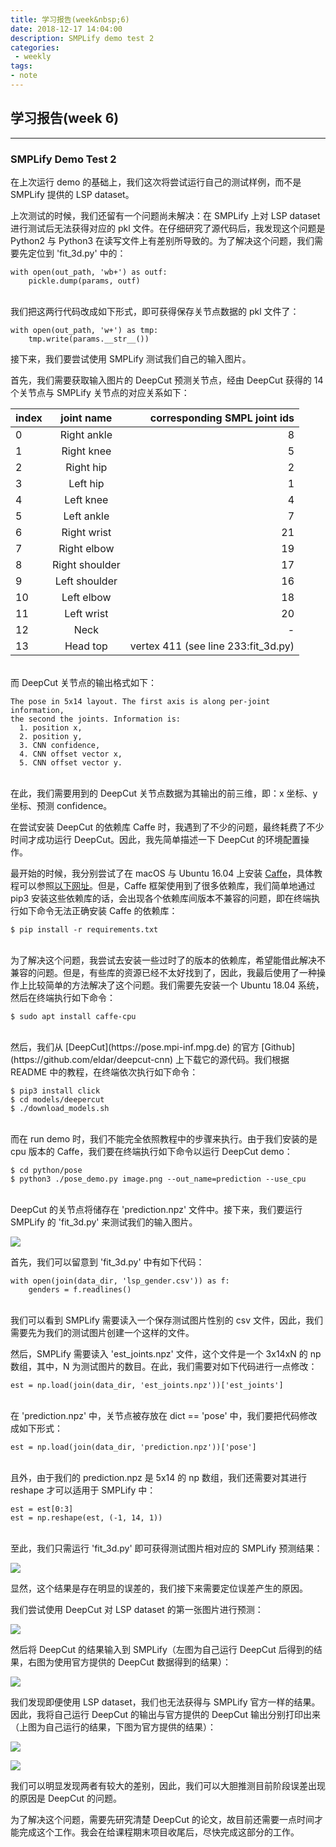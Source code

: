 ```yaml
---
title: 学习报告(week&nbsp;6)
date: 2018-12-17 14:04:00
description: SMPLify demo test 2
categories:
 - weekly
tags: 
- note
---
```


## 学习报告(week&nbsp;6)

----------

### SMPLify Demo Test 2

在上次运行 demo 的基础上，我们这次将尝试运行自己的测试样例，而不是 SMPLify 提供的 LSP dataset。 <br />

上次测试的时候，我们还留有一个问题尚未解决：在 SMPLify 上对 LSP dataset 进行测试后无法获得对应的 pkl 文件。在仔细研究了源代码后，我发现这个问题是 Python2 与 Python3 在读写文件上有差别所导致的。为了解决这个问题，我们需要先定位到 'fit_3d.py' 中的： <br />

```
with open(out_path, 'wb+') as outf:
    pickle.dump(params, outf)
```
<br />
我们把这两行代码改成如下形式，即可获得保存关节点数据的 pkl 文件了： <br />

```
with open(out_path, 'w+') as tmp:
    tmp.write(params.__str__())
```

接下来，我们要尝试使用 SMPLify 测试我们自己的输入图片。 <br />

首先，我们需要获取输入图片的 DeepCut 预测关节点，经由 DeepCut 获得的 14 个关节点与 SMPLify 关节点的对应关系如下： <br />

|index     |  joint name      |    corresponding SMPL joint ids   |
|----------|:----------------:|----------------------------------:|
| 0        |  Right ankle     |8                                  |
| 1        |  Right knee      |5                                  |
| 2        |  Right hip       |2                                  |
| 3        |  Left hip        |1                                  |
| 4        |  Left knee       |4                                  |
| 5        |  Left ankle      |7                                  |
| 6        |  Right wrist     |21                                 |
| 7        |  Right elbow     |19                                 |
| 8        |  Right shoulder  |17                                 |
| 9        |  Left shoulder   |16                                 |
| 10       |  Left elbow      |18                                 |
| 11       |  Left wrist      |20                                 |
| 12       |  Neck            |-                                  |
| 13       |  Head top        |vertex 411 (see line 233:fit_3d.py)|

<br />
而 DeepCut 关节点的输出格式如下： <br />

```
The pose in 5x14 layout. The first axis is along per-joint information,
the second the joints. Information is:
  1. position x,
  2. position y,
  3. CNN confidence,
  4. CNN offset vector x,
  5. CNN offset vector y.
```
<br />
在此，我们需要用到的 DeepCut 关节点数据为其输出的前三维，即：x 坐标、y 坐标、预测 confidence。 <br />

在尝试安装 DeepCut 的依赖库 Caffe 时，我遇到了不少的问题，最终耗费了不少时间才成功运行 DeepCut。因此，我先简单描述一下 DeepCut 的环境配置操作。 <br />

最开始的时候，我分别尝试了在 macOS 与 Ubuntu 16.04 上安装 [Caffe](http://caffe.berkeleyvision.org)，具体教程可以参照[以下网址](https://chunml.github.io/ChunML.github.io/project/Installing-Caffe-CPU-Only/)。但是，Caffe 框架使用到了很多依赖库，我们简单地通过 pip3 安装这些依赖库的话，会出现各个依赖库间版本不兼容的问题，即在终端执行如下命令无法正确安装 Caffe 的依赖库： <br />

```
$ pip install -r requirements.txt 
```
<br />
为了解决这个问题，我尝试去安装一些过时了的版本的依赖库，希望能借此解决不兼容的问题。但是，有些库的资源已经不太好找到了，因此，我最后使用了一种操作上比较简单的方法解决了这个问题。我们需要先安装一个 Ubuntu 18.04 系统，然后在终端执行如下命令： <br />

```
$ sudo apt install caffe-cpu
```
<br />
然后，我们从 [DeepCut](https://pose.mpi-inf.mpg.de) 的官方 [Github](https://github.com/eldar/deepcut-cnn) 上下载它的源代码。我们根据 README 中的教程，在终端依次执行如下命令： <br />

```
$ pip3 install click
$ cd models/deepercut
$ ./download_models.sh
```
<br />
而在 run demo 时，我们不能完全依照教程中的步骤来执行。由于我们安装的是 cpu 版本的 Caffe，我们要在终端执行如下命令以运行 DeepCut demo： <br />

```
$ cd python/pose
$ python3 ./pose_demo.py image.png --out_name=prediction --use_cpu
```
<br />
DeepCut 的关节点将储存在 'prediction.npz' 文件中。接下来，我们要运行 SMPLify 的 'fit_3d.py' 来测试我们的输入图片。 <br />

![](https://raw.githubusercontent.com/Eros-L/Eros-L.github.io/master/_posts/thesis/week6/deepcut_test.png)

首先，我们可以留意到 'fit_3d.py' 中有如下代码： <br />

```
with open(join(data_dir, 'lsp_gender.csv')) as f:
    genders = f.readlines()
```
<br />
我们可以看到 SMPLify 需要读入一个保存测试图片性别的 csv 文件，因此，我们需要先为我们的测试图片创建一个这样的文件。 <br />

然后，SMPLify 需要读入 'est_joints.npz' 文件，这个文件是一个 3x14xN 的 np 数组，其中，N 为测试图片的数目。在此，我们需要对如下代码进行一点修改： <br />

```
est = np.load(join(data_dir, 'est_joints.npz'))['est_joints']
```
<br />
在 'prediction.npz' 中，关节点被存放在 dict == 'pose' 中，我们要把代码修改成如下形式： <br />

```
est = np.load(join(data_dir, 'prediction.npz'))['pose']
```
<br />
且外，由于我们的 prediction.npz 是 5x14 的 np 数组，我们还需要对其进行 reshape 才可以适用于 SMPLify 中： <br />

```
est = est[0:3]
est = np.reshape(est, (-1, 14, 1))
```
<br />
至此，我们只需运行 'fit_3d.py' 即可获得测试图片相对应的 SMPLify 预测结果： <br />

![](https://raw.githubusercontent.com/Eros-L/Eros-L.github.io/master/_posts/thesis/week6/smplify_test.png)

显然，这个结果是存在明显的误差的，我们接下来需要定位误差产生的原因。 <br />

我们尝试使用 DeepCut 对 LSP dataset 的第一张图片进行预测： <br />

![](https://raw.githubusercontent.com/Eros-L/Eros-L.github.io/master/_posts/thesis/week6/deepcut_lsp.png)

然后将 DeepCut 的结果输入到 SMPLify（左图为自己运行 DeepCut 后得到的结果，右图为使用官方提供的 DeepCut 数据得到的结果）： <br />

![](https://raw.githubusercontent.com/Eros-L/Eros-L.github.io/master/_posts/thesis/week6/smplify_lsp.png)

我们发现即便使用 LSP dataset，我们也无法获得与 SMPLify 官方一样的结果。因此，我将自己运行 DeepCut 的输出与官方提供的 DeepCut 输出分别打印出来（上图为自己运行的结果，下图为官方提供的结果）： <br />

![](https://raw.githubusercontent.com/Eros-L/Eros-L.github.io/master/_posts/thesis/week6/my_deepcut.png)

![](https://raw.githubusercontent.com/Eros-L/Eros-L.github.io/master/_posts/thesis/week6/official_deepcut.png)

我们可以明显发现两者有较大的差别，因此，我们可以大胆推测目前阶段误差出现的原因是 DeepCut 的问题。 <br />

为了解决这个问题，需要先研究清楚 DeepCut 的论文，故目前还需要一点时间才能完成这个工作。我会在给课程期末项目收尾后，尽快完成这部分的工作。 <br />
